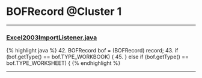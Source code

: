# BOFRecord @Cluster 1

***

### [Excel2003ImportListener.java](https://searchcode.com/codesearch/view/92669296/)
{% highlight java %}
42. BOFRecord bof = (BOFRecord) record;
43. if (bof.getType() == bof.TYPE_WORKBOOK) {
45. } else if (bof.getType() == bof.TYPE_WORKSHEET) {
{% endhighlight %}

***

